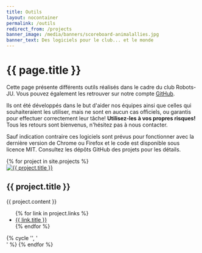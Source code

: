 ```yaml
---
title: Outils
layout: nocontainer
permalink: /outils
redirect_from: /projects
banner_image: /media/banners/scoreboard-animalallies.jpg
banner_text: Des logiciels pour le club... et le monde
---
```


<div class="container page" markdown="1">

# {{ page.title }}

Cette page présente différents outils réalisés dans le cadre du club Robots-JU.
Vous pouvez également les retrouver sur notre compte [GitHub](https://github.com/robots-ju).

Ils ont été développés dans le but d'aider nos équipes ainsi que celles qui souhaiteraient les utiliser,
mais ne sont en aucun cas officiels, ou garantis pour effectuer correctement leur tâche!
**Utilisez-les à vos propres risques!**
Tous les retours sont bienvenus, n'hésitez pas à nous contacter.

Sauf indication contraire ces logiciels sont prévus pour fonctionner avec la dernière version de Chrome ou Firefox et le code est disponible sous licence MIT.
Consultez les dépôts GitHub des projets pour les détails.

<div class="row">
    {% for project in site.projects %}
    <section class="col-md-6">
        <div class="project">
            <div class="screenshot">
                <a href="{{ project.website }}"><img src="{{ project.screenshot }}" alt="{{ project.title }}"></a>
            </div>
            <h2>{{ project.title }}</h2>
            {{ project.content }}
            <ul class="links">
                {% for link in project.links %}
                <li><a href="{{ link.url }}"><i class="fa fa-{{ link.icon }}"></i> {{ link.title }}</a></li>
                {% endfor %}
            </ul>
        </div>
    </section>
    {% cycle '', '</div><div class="row">' %}
    {% endfor %}
</div>

</div>
